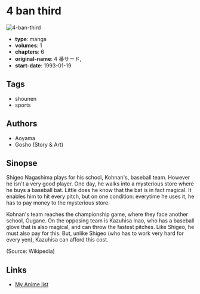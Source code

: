 # 4 ban third

![4-ban-third](https://cdn.myanimelist.net/images/manga/2/7161.jpg)

-   **type**: manga
-   **volumes**: 1
-   **chapters**: 6
-   **original-name**: 4 番サード,
-   **start-date**: 1993-01-19

## Tags

-   shounen
-   sports

## Authors

-   Aoyama
-   Gosho (Story & Art)

## Sinopse

Shigeo Nagashima plays for his school, Kohnan's, baseball team. However he isn't a very good player. One day, he walks into a mysterious store where he buys a baseball bat. Little does he know that the bat is in fact magical. It enables him to hit every pitch, but on one condition: everytime he uses it, he has to pay money to the mysterious store.

Kohnan's team reaches the championship game, where they face another school, Ougane. On the opposing team is Kazuhisa Inao, who has a baseball glove that is also magical, and can throw the fastest pitches. Like Shigeo, he must also pay for this. But, unlike Shigeo (who has to work very hard for every yen), Kazuhisa can afford this cost.

(Source: Wikipedia)

## Links

-   [My Anime list](https://myanimelist.net/manga/5598/4_ban_third)
